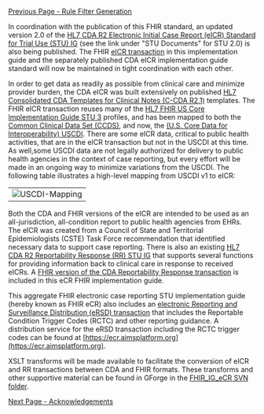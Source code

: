 [Previous Page - Rule Filter Generation](rule_filter_generation.html)

In coordination with the publication of this FHIR standard, an updated version 2.0 of the [HL7 CDA R2 Electronic Initial Case Report (eICR) Standard for Trial Use (STU) IG](http://www.hl7.org/implement/standards/product_brief.cfm?product_id=436) (see the link under "STU Documents" for STU 2.0) is also being published. The FHIR [eICR transaction](Electronic_Initial_Case_Report_(eICR)_Transaction_and_Profiles.html) in this implementation guide and the separately published CDA eICR implementation guide standard will now be maintained in tight coordination with each other. 
 
In order to get data as readily as possible from clinical care and minimize provider burden, the CDA eICR was built extensively on published [HL7 Consolidated CDA Templates for Clinical Notes (C-CDA R2.1)](http://www.hl7.org/implement/standards/product_brief.cfm?product_id=492) templates. The FHIR eICR transaction reuses many of the [HL7 FHIR US Core Implementation Guide STU 3](http://hl7.org/fhir/us/core/) profiles, and has been mapped to both the [Common Clinical Data Set (CCDS)](https://www.healthit.gov/sites/default/files/ccds_reference_document_v1_1.pdf), and now, the [(U.S. Core Data for Interoperability) USCDI](https://www.healthit.gov/isa/us-core-data-interoperability-uscdi). There are some eICR data, critical to public health activities, that are in the eICR transaction but not in the USCDI at this time. As well,some USCDI data are not legally authorized for delivery to public health agencies in the context of case reporting, but every effort will be made in an ongoing way to minimize variations from the USCDI. The following table illustrates a high-level mapping from USCDI v1 to eICR:

<table><tr><td><img src="USCDI_Mapping.jpg" alt="USCDI-Mapping" /></td></tr></table>

 
Both the CDA and FHIR versions of the eICR are intended to be used as an all-jurisdiction, all-condition report to public health agencies from EHRs. The eICR was created from a Council of State and Territorial Epidemiologists (CSTE) Task Force recommendation that identified necessary data to support case reporting. There is also an existing [HL7 CDA R2 Reportability Response (RR) STU IG](https://www.hl7.org/implement/standards/product_brief.cfm?product_id=470) that supports several functions for providing information back to clinical care in response to received eICRs. A [FHIR version of the CDA Reportability Response transaction](Reportability_Response_(RR)_Transaction_and_Profiles.html) is included in this eCR FHIR implementation guide. 
 
This aggregate FHIR electronic case reporting STU implementation guide (hereby known as FHIR eCR) also includes an [electronic Reporting and Surveillance Distribution (eRSD) transaction](Electronic_Reporting_and_Surveillance_Distribution_(eRSD)_Transaction_and_Profiles.html) that includes the Reportable Condition Trigger Codes (RCTC) and other reporting guidance. A distribution service for the eRSD transaction including the RCTC trigger codes can be found at [https://ecr.aimsplatform.org](https://ecr.aimsplatform.org).
 
XSLT transforms will be made available to facilitate the conversion of eICR and RR transactions between CDA and FHIR formats. These transforms and other supportive material can be found in GForge in the [FHIR_IG_eCR SVN folder](https://gforge.hl7.org/gf/project/pher/scmsvn/?action=browse&path=%2Ftrunk%2FFHIR_IG_eCR%2F).

[Next Page - Acknowledgements](acknowledgements.html)